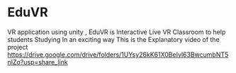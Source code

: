 # EduVR
VR application using unity , EduVR is Interactive Live VR Classroom to help students Studying In an exciting way
This is the Explanatory video of the project
https://drive.google.com/drive/folders/1UYsy26kK61X0BeIvl63BwcumbNT5nIZo?usp=share_link
